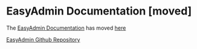 EasyAdmin Documentation [moved]
=========

The [EasyAdmin Documentation](https://symfony.com/doc/master/bundles/EasyAdminBundle/index.html) has moved [here](https://symfony.com/doc/master/bundles/EasyAdminBundle/index.html)

[EasyAdmin Github Repository](https://github.com/javiereguiluz/EasyAdminBundle/releases)